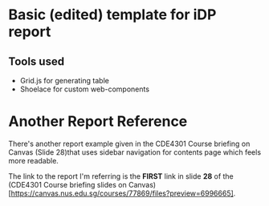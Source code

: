 # Basic (edited) template for iDP report

## Tools used
- Grid.js for generating table
- Shoelace for custom web-components

# Another Report Reference
There's another report example given in the CDE4301 Course briefing on Canvas (Slide 28)that uses sidebar navigation for contents page which feels more readable. <br>

The link to the report I'm referring is the **FIRST** link in slide **28** of the (CDE4301 Course briefing slides on Canvas)[https://canvas.nus.edu.sg/courses/77869/files?preview=6996665].
